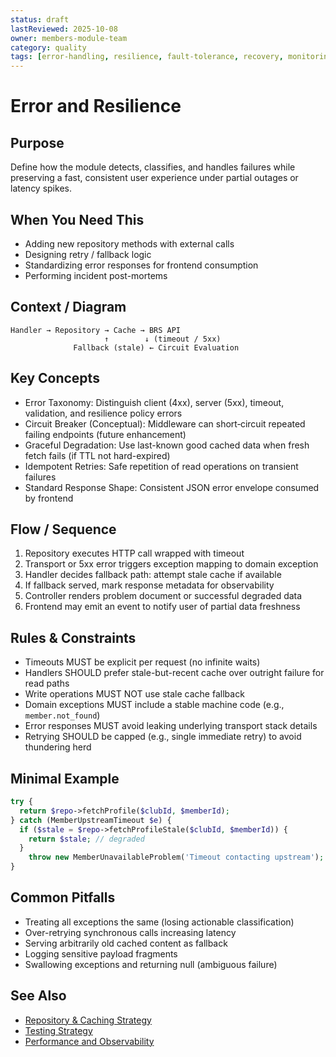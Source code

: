 ```yaml
---
status: draft
lastReviewed: 2025-10-08
owner: members-module-team
category: quality
tags: [error-handling, resilience, fault-tolerance, recovery, monitoring]
---
```


# Error and Resilience

## Purpose
Define how the module detects, classifies, and handles failures while preserving a fast, consistent user experience under partial outages or latency spikes.

## When You Need This
- Adding new repository methods with external calls
- Designing retry / fallback logic
- Standardizing error responses for frontend consumption
- Performing incident post-mortems

## Context / Diagram
```
Handler → Repository → Cache → BRS API
                     ↑        ↓ (timeout / 5xx)
              Fallback (stale) ← Circuit Evaluation
```

## Key Concepts
- Error Taxonomy: Distinguish client (4xx), server (5xx), timeout, validation, and resilience policy errors
- Circuit Breaker (Conceptual): Middleware can short‑circuit repeated failing endpoints (future enhancement)
- Graceful Degradation: Use last-known good cached data when fresh fetch fails (if TTL not hard-expired)
- Idempotent Retries: Safe repetition of read operations on transient failures
- Standard Response Shape: Consistent JSON error envelope consumed by frontend

## Flow / Sequence
1. Repository executes HTTP call wrapped with timeout
2. Transport or 5xx error triggers exception mapping to domain exception
3. Handler decides fallback path: attempt stale cache if available
4. If fallback served, mark response metadata for observability
5. Controller renders problem document or successful degraded data
6. Frontend may emit an event to notify user of partial data freshness

## Rules & Constraints
- Timeouts MUST be explicit per request (no infinite waits)
- Handlers SHOULD prefer stale-but-recent cache over outright failure for read paths
- Write operations MUST NOT use stale cache fallback
- Domain exceptions MUST include a stable machine code (e.g., `member.not_found`)
- Error responses MUST avoid leaking underlying transport stack details
- Retrying SHOULD be capped (e.g., single immediate retry) to avoid thundering herd

## Minimal Example
```php
try {
  return $repo->fetchProfile($clubId, $memberId);
} catch (MemberUpstreamTimeout $e) {
  if ($stale = $repo->fetchProfileStale($clubId, $memberId)) {
    return $stale; // degraded
  }
    throw new MemberUnavailableProblem('Timeout contacting upstream');
}
```

## Common Pitfalls
- Treating all exceptions the same (losing actionable classification)
- Over-retrying synchronous calls increasing latency
- Serving arbitrarily old cached content as fallback
- Logging sensitive payload fragments
- Swallowing exceptions and returning null (ambiguous failure)

## See Also
- [Repository & Caching Strategy](../patterns/repository-and-caching-strategy.md)
- [Testing Strategy](../quality/testing-strategy.md)
- [Performance and Observability](../quality/performance-and-observability.md)
